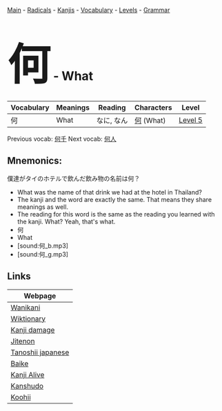 <style> bigfont {font-size: 100px}</style>
[Main](../README.md) -
[Radicals](../radicals.md) -
[Kanjis](../kanjis.md) -
[Vocabulary](../vocabulary.md) -
[Levels](../levels.md) -
[Grammar](../grammar.md)
# <bigfont> 何</bigfont> - What 

| Vocabulary | Meanings | Reading | Characters | Level |
| --- | --- | --- | --- | --- |
| 何 | What | なに, なん |  [何](../kanjis/何.md) (What) | [Level 5](../levels/wk_level5.md) |

Previous vocab: [何千](何千.md) Next vocab: [何人](何人.md) 

## Mnemonics:
僕達がタイのホテルで飲んだ飲み物の名前は何？
* What was the name of that drink we had at the hotel in Thailand?
* The kanji and the word are exactly the same. That means they share meanings as well.
* The reading for this word is the same as the reading you learned with the kanji. What? Yeah, that's what.
* 何
* What
* [sound:何_b.mp3]
* [sound:何_g.mp3]


## Links 

| Webpage |
| --- |
| [Wanikani          ](https://www.wanikani.com/kanji/何) |
| [Wiktionary        ](https://en.wiktionary.org/wiki/何) |
| [Kanji damage      ](http://www.kanjidamage.com/kanji/search?utf8=✓&q=何) |
| [Jitenon           ](https://jitenon.com/kanji/何) |
| [Tanoshii japanese ](https://www.tanoshiijapanese.com/dictionary/kanji.cfm?k=何) |
| [Baike             ](https://baike.baidu.com/item/何) |
| [Kanji Alive       ](https://app.kanjialive.com/何) |
| [Kanshudo          ](https://www.kanshudo.com/searchmn?q=何) |
| [Koohii            ](https://kanji.koohii.com/study/kanji/何) |
